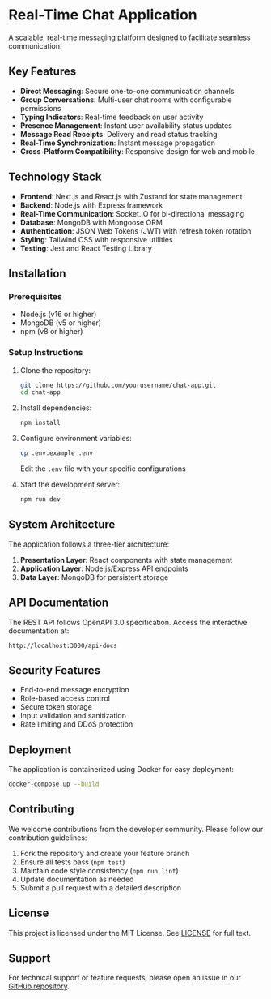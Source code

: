 # Real-Time Chat Application

A scalable, real-time messaging platform designed to facilitate seamless communication.

## Key Features

- **Direct Messaging**: Secure one-to-one communication channels
- **Group Conversations**: Multi-user chat rooms with configurable permissions
- **Typing Indicators**: Real-time feedback on user activity
- **Presence Management**: Instant user availability status updates
- **Message Read Receipts**: Delivery and read status tracking
- **Real-Time Synchronization**: Instant message propagation
- **Cross-Platform Compatibility**: Responsive design for web and mobile

## Technology Stack

- **Frontend**: Next.js and React.js with Zustand for state management
- **Backend**: Node.js with Express framework
- **Real-Time Communication**: Socket.IO for bi-directional messaging
- **Database**: MongoDB with Mongoose ORM
- **Authentication**: JSON Web Tokens (JWT) with refresh token rotation
- **Styling**: Tailwind CSS with responsive utilities
- **Testing**: Jest and React Testing Library

## Installation

### Prerequisites
- Node.js (v16 or higher)
- MongoDB (v5 or higher)
- npm (v8 or higher)

### Setup Instructions
1. Clone the repository:
   ```bash
   git clone https://github.com/yourusername/chat-app.git
   cd chat-app
   ```
2. Install dependencies:
   ```bash
   npm install
   ```
3. Configure environment variables:
   ```bash
   cp .env.example .env
   ```
   Edit the `.env` file with your specific configurations

4. Start the development server:
   ```bash
   npm run dev
   ```

## System Architecture

The application follows a three-tier architecture:

1. **Presentation Layer**: React components with state management
2. **Application Layer**: Node.js/Express API endpoints
3. **Data Layer**: MongoDB for persistent storage

## API Documentation

The REST API follows OpenAPI 3.0 specification. Access the interactive documentation at:

```
http://localhost:3000/api-docs
```

## Security Features

- End-to-end message encryption
- Role-based access control
- Secure token storage
- Input validation and sanitization
- Rate limiting and DDoS protection


## Deployment

The application is containerized using Docker for easy deployment:

```bash
docker-compose up --build
```

## Contributing

We welcome contributions from the developer community. Please follow our contribution guidelines:

1. Fork the repository and create your feature branch
2. Ensure all tests pass (`npm test`)
3. Maintain code style consistency (`npm run lint`)
4. Update documentation as needed
5. Submit a pull request with a detailed description

## License

This project is licensed under the MIT License. See [LICENSE](LICENSE) for full text.

## Support

For technical support or feature requests, please open an issue in our [GitHub repository](https://github.com/yourusername/chat-app/issues).